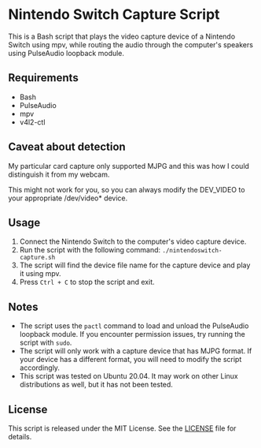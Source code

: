 # Nintendo Switch Capture Script

This is a Bash script that plays the video capture device of a Nintendo Switch using mpv, while routing the audio through the computer's speakers using PulseAudio loopback module.

## Requirements

- Bash
- PulseAudio
- mpv
- v4l2-ctl

## Caveat about detection

My particular card capture only supported MJPG and this was how I could distinguish it from my webcam.

This might not work for you, so you can always modify the DEV_VIDEO to your appropriate /dev/video* device.

## Usage

1. Connect the Nintendo Switch to the computer's video capture device.
2. Run the script with the following command: `./nintendoswitch-capture.sh`
3. The script will find the device file name for the capture device and play it using mpv.
4. Press `Ctrl + C` to stop the script and exit.

## Notes

- The script uses the `pactl` command to load and unload the PulseAudio loopback module. If you encounter permission issues, try running the script with `sudo`.
- The script will only work with a capture device that has MJPG format. If your device has a different format, you will need to modify the script accordingly.
- This script was tested on Ubuntu 20.04. It may work on other Linux distributions as well, but it has not been tested.

## License

This script is released under the MIT License. See the [LICENSE](LICENSE) file for details.